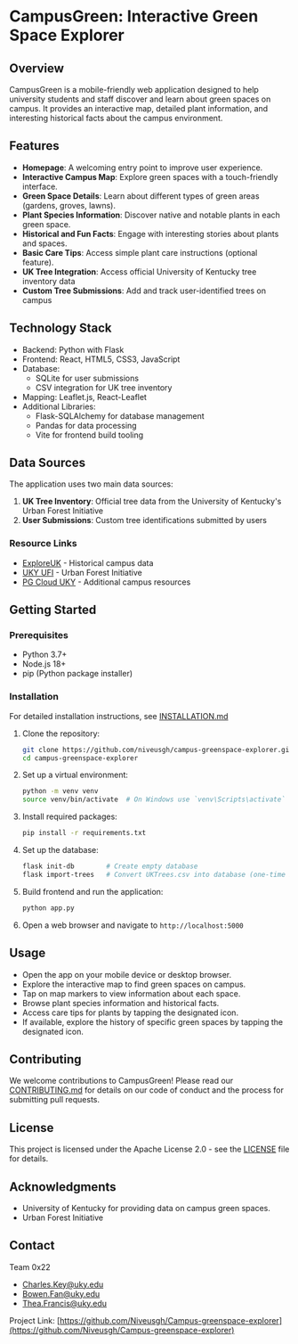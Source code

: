 # CampusGreen: Interactive Green Space Explorer

## Overview
CampusGreen is a mobile-friendly web application designed to help university students and staff discover and learn about green spaces on campus. It provides an interactive map, detailed plant information, and interesting historical facts about the campus environment.

## Features
- **Homepage**: A welcoming entry point to improve user experience.
- **Interactive Campus Map**: Explore green spaces with a touch-friendly interface.
- **Green Space Details**: Learn about different types of green areas (gardens, groves, lawns).
- **Plant Species Information**: Discover native and notable plants in each green space.
- **Historical and Fun Facts**: Engage with interesting stories about plants and spaces.
- **Basic Care Tips**: Access simple plant care instructions (optional feature).
- **UK Tree Integration**: Access official University of Kentucky tree inventory data
- **Custom Tree Submissions**: Add and track user-identified trees on campus

## Technology Stack
* Backend: Python with Flask
* Frontend: React, HTML5, CSS3, JavaScript
* Database:
  - SQLite for user submissions
  - CSV integration for UK tree inventory
* Mapping: Leaflet.js, React-Leaflet
* Additional Libraries:
  - Flask-SQLAlchemy for database management
  - Pandas for data processing
  - Vite for frontend build tooling

## Data Sources
The application uses two main data sources:
1. **UK Tree Inventory**: Official tree data from the University of Kentucky's Urban Forest Initiative
2. **User Submissions**: Custom tree identifications submitted by users

### Resource Links
- [ExploreUK](https://exploreuk.uky.edu/) - Historical campus data
- [UKY UFI](https://ufi.ca.uky.edu/) - Urban Forest Initiative
- [PG Cloud UKY](https://pg-cloud.com/UKY/) - Additional campus resources

## Getting Started
### Prerequisites
- Python 3.7+
- Node.js 18+
- pip (Python package installer)

### Installation
For detailed installation instructions, see [INSTALLATION.md](INSTALLATION.md)

1. Clone the repository:
   ```bash
   git clone https://github.com/niveusgh/campus-greenspace-explorer.git
   cd campus-greenspace-explorer
   ```

2. Set up a virtual environment:
   ```bash
   python -m venv venv
   source venv/bin/activate  # On Windows use `venv\Scripts\activate`
   ```

3. Install required packages:
   ```bash
   pip install -r requirements.txt
   ```

4. Set up the database:
   ```bash
   flask init-db        # Create empty database
   flask import-trees   # Convert UKTrees.csv into database (one-time import)
   ```

5. Build frontend and run the application:
   ```bash
   python app.py
   ```

6. Open a web browser and navigate to `http://localhost:5000`

## Usage
- Open the app on your mobile device or desktop browser.
- Explore the interactive map to find green spaces on campus.
- Tap on map markers to view information about each space.
- Browse plant species information and historical facts.
- Access care tips for plants by tapping the designated icon.
- If available, explore the history of specific green spaces by tapping the designated icon.

## Contributing
We welcome contributions to CampusGreen! Please read our [CONTRIBUTING.md](CONTRIBUTING.md) for details on our code of conduct and the process for submitting pull requests.

## License
This project is licensed under the Apache License 2.0 - see the [LICENSE](LICENSE) file for details.

## Acknowledgments
- University of Kentucky for providing data on campus green spaces.
- Urban Forest Initiative

## Contact
Team 0x22
- Charles.Key@uky.edu
- Bowen.Fan@uky.edu
- Thea.Francis@uky.edu

Project Link: [https://github.com/Niveusgh/Campus-greenspace-explorer](https://github.com/Niveusgh/Campus-greenspace-explorer)